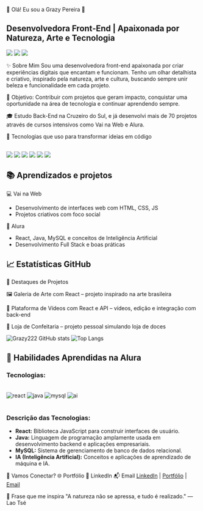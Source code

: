 
🌸 Olá! Eu sou a Grazy Pereira 👋
## Desenvolvedora Front-End | Apaixonada por Natureza, Arte e Tecnologia
<img src="https://img.shields.io/badge/Arte-e-Cultura-%23e1aaff?style=for-the-badge" /> <img src="https://img.shields.io/badge/Determinada-e-Criativa-%23ffd6e0?style=for-the-badge" /> <img src="https://img.shields.io/badge/Front--End-e-Tecnologia-%23c3f584?style=for-the-badge" />

✨ Sobre Mim
Sou uma desenvolvedora front-end apaixonada por criar experiências digitais que encantam e funcionam.
Tenho um olhar detalhista e criativo, inspirado pela natureza, arte e cultura, buscando sempre unir beleza e funcionalidade em cada projeto.

🎯 Objetivo: Contribuir com projetos que geram impacto, conquistar uma oportunidade na área de tecnologia e continuar aprendendo sempre.

🎓 Estudo Back-End na Cruzeiro do Sul, e já desenvolvi mais de 70 projetos através de cursos intensivos como Vai na Web e Alura.

🌿 Tecnologias que uso para transformar ideias em código
<div style="display:inline_block"><br/> <img src="https://img.shields.io/badge/HTML5-E34F26?style=for-the-badge&logo=html5&logoColor=white" /> <img src="https://img.shields.io/badge/CSS3-1572B6?style=for-the-badge&logo=css3&logoColor=white" /> <img src="https://img.shields.io/badge/JavaScript-F7DF1E?style=for-the-badge&logo=javascript&logoColor=black" /> <img src="https://img.shields.io/badge/React-20232A?style=for-the-badge&logo=react&logoColor=61DAFB" /> <img src="https://img.shields.io/badge/Sass-CC6699?style=for-the-badge&logo=sass&logoColor=white" /> <img src="https://img.shields.io/badge/Git-F05032?style=for-the-badge&logo=git&logoColor=white" /> </div>


## 📚 Aprendizados e projetos
💻 Vai na Web
 - Desenvolvimento de interfaces web com HTML, CSS, JS
 - Projetos criativos com foco social

🚀 Alura
- React, Java, MySQL e conceitos de Inteligência Artificial
- Desenvolvimento Full Stack e boas práticas


## 📈 Estatísticas GitHub

🎨 Destaques de Projetos

🖼️ Galeria de Arte com React – projeto inspirado na arte brasileira

🎥 Plataforma de Vídeos com React e API – vídeos, edição e integração com back-end

🍰 Loja de Confeitaria – projeto pessoal simulando loja de doces

![Grazy222 GitHub stats](https://github-readme-stats.vercel.app/api?username=Grazy222&show_icons=true&theme=dracula)
![Top Langs](https://github-readme-stats.vercel.app/api/top-langs/?username=Grazy222&layout=compact)



## 🚀 Habilidades Aprendidas na Alura

### Tecnologias:
<div style="display:inline_block"><br/>
  <img src="https://img.shields.io/badge/React-20232A?style=for-the-badge&logo=react&logoColor=61DAFB" align="center" alt="react"/>
  <img src="https://img.shields.io/badge/Java-007396?style=for-the-badge&logo=java&logoColor=white" align="center" alt="java"/>
  <img src="https://img.shields.io/badge/MySQL-4479A1?style=for-the-badge&logo=mysql&logoColor=white" align="center" alt="mysql"/>
  <img src="https://img.shields.io/badge/AI-Artificial%20Intelligence-0071C5?style=for-the-badge&logo=ai" align="center" alt="ai"/>
</div><br/>

### Descrição das Tecnologias:
- **React:** Biblioteca JavaScript para construir interfaces de usuário.
- **Java:** Linguagem de programação amplamente usada em desenvolvimento backend e aplicações empresariais.
- **MySQL:** Sistema de gerenciamento de banco de dados relacional.
- **IA (Inteligência Artificial):** Conceitos e aplicações de aprendizado de máquina e IA.

🤝 Vamos Conectar?
🌐 Portfólio
💼 LinkedIn
📬 Email
[LinkedIn](https://www.linkedin.com/in/graciele-pereira) | [Portfólio](https://seu-portfolio.com) | [Email](mailto:graciele222@gmail.com)


🌻 Frase que me inspira
"A natureza não se apressa, e tudo é realizado."
— Lao Tsé




